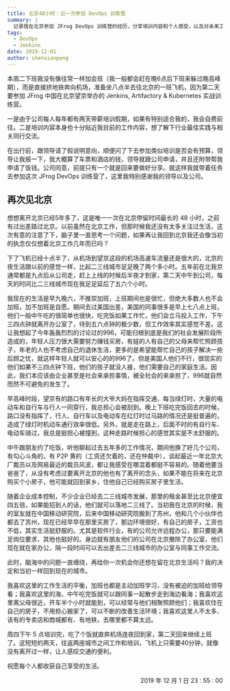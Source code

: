 ```yaml
---
title: 北京48小时：记一次参加 DevOps 训练营
summary: |
  记录我在北京参加 JFrog DevOps 训练营的经历，分享培训内容和个人感受，以及对未来工作的思考。
tags:
  - DevOps
  - Jenkins
date: 2019-12-01
author: shenxianpeng
---
```


本周二下班我没有像往常一样加会班（我一般都会赶在晚6点后下班来躲过晚高峰期），而是直接挤地铁奔向机场，准备坐八点半去往北京的一班飞机，因为第二天要参加 JFrog 中国在北京望京举办的 Jenkins, Artifactory & Kubernetes 实战训练营。



一是由于公司每人每年都有两天带薪培训假期，如果有特别适合我的，我会自费前往。二是培训内容本身也十分贴近我目前的工作内容，想了解下行业最佳实践与相关同行交流。

在出行前，跟领导请了假说明意向，顺便问了下去参加类似培训是否会有预算，领导让我报一下，我大概算了车票和酒店的钱，领导就跟公司申请，并且还附带帮我申请了饭钱。公司同意，前提只有一个就是回来要做好分享。就这样我就带着任务去参加这次 JFrog DevOps 训练营了，这里我特别感谢我的领导以及公司。

## 再次见北京

想想离开北京已经5年多了，这是唯一一次在北京停留时间最长的 48 小时，之前有过出差路过北京。以前虽然在北京工作，但那时候我还没有太多关注过生活，这次有意的注意了下，脑子里一直思考一个问题，如果再让我回到北京我还会像当初的执念仅仅想着北京工作几年而已吗？

下了飞机已经十点半了，从机场到望京这段的机场高速车流量还是很大的，北京的夜生活跟以前的感觉一样，比起二三线城市足足晚了两个多小时。五年前在北我京通常都是九点后从公司走，赶上上线的时候后半夜才到家，第二天中午到公司，每天的时间比二三线城市现在我足足延后了五六个小时。

我现在的生活是早九晚六，不推崇加班，上班期间也是很忙，但绝大多数人也不会加班，加不加班是自愿。期间去过美国出差，美国的同事很多是早上七八点上班，他们一般中午吃的很简单也很快，吃完饭如果工作忙，他们会立马投入工作，下午三四点钟就离开办公室了，待到五六点钟的极少数，但工作效率其实感觉不差。这让我想起了今年轰轰烈烈的讨论过的996，可能归根到底是我们的社会发展阶段所造成的，年轻人压力很大需要努力赚钱买房，有娃的人有自己的父母来帮忙照顾孩子，年老的人也不考虑自己的退休生活，更多的是希望能帮忙自己的孩子解决一些后顾之忧，就这样年轻人就可以安心的的996了。但是美国人他们不行，很现实的他们如果不三四点钟下班，他们的孩子就没人接，他们需要自己的家庭生活。因此，我们本应该由企业甚至是社会来承担事情，被全社会的来承担了，996就自然而然不可避免的发生了。

早高峰时段，望京有的路口有年长的大爷大妈在指挥交通，每当绿灯时，大量的电动车和自行车与行人一同穿行，我总担心会被刮到。晚上下班吃完饭回去的时候，路口没有指挥了，行人、自行车以及电动车在红灯时过马路的情况还是挺普遍的，造成了绿灯时机动车通行效率很低。另外，就是走在路上，后面不时的有自行车、电动车骑过，我总是挺担心被撞到，这种走路时候担心的感觉其实是不太舒服的。

中午跟朋友约了吃饭，听他聊起过去五年多的工作情况，期间他换了好几个公司，有勾心斗角的，有 P2P 黄的（工资还欠着的，还在仲裁中），谈起最近一年北京大厂裁员以及网易最近的裁员风波，都让我感受在哪混着都挺不容易的。随着他要当爸爸了，从没有考虑过要离开北京的他也有了离开的念头，如果不能在将来在北京购买个小房子，他可能就回到家乡，住他自己已经购买房子里生活。

随着企业成本控制，不少企业已经去二三线城市发展，那里的租金甚至比北京便宜四五倍，如果能招到人的话，他们就可以落地二三线了。当初我在北京的时候，我的室友就在中国移动研究院，后来中国移动研究院搬到了苏州，他和几个小伙伴也都去了苏州，现在已经早早在那里买房了，那边环境很好，有自己的房子，工资也不低，其实生活挺舒服的。尤其是软件行业，有的公司允许远程办公，那只要能满足岗位要求，其他也挺好的。身边就有朋友他们的公司在北京撤除了办公室，他们现在就在家办公，隔一段时间可以去出差去二三线城市的办公室与同事工作交流。

此时，脑海中的问题一直缠绕，再给你一次机会你还想在留在北京生活吗？我的决定和当初一样回到现在的城市。

我喜欢这里的工作生活的平衡，加班也都是主动加班学习，没有被迫的加班给领导看；我喜欢这里的海，中午吃完饭就可以跟同事一起散步走到海边看海；我喜欢这里离父母很近，开车半个小时就能到，可以经常与他们相聚照顾他们；我喜欢住在自己的房子，不用担心搬家了，可以不断的改善生活环境；我喜欢这里人不太多、该有的专卖店和商城都有、有地铁，去哪里都不算太远。

周四下午 5 点培训完，吃了个饭就直奔机场连夜回到家，第二天回来继续上班了。这短短的两天，往返两座城市之间工作和培训，飞机上只需要40分钟，就像没有离开过一样，让人感叹交通的便利。

祝愿每个人都收获自己享受的生活。

<p align="right">2019 年 12 月 1 日 23 : 55 : 00</p>
